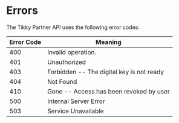# Errors


The Tikky Partner API uses the following error codes:


Error Code | Meaning
---------- | -------
400 | Invalid operation.
401 | Unauthorized 
403 | Forbidden -- The digital key is not ready
404 | Not Found
410 | Gone -- Access has been revoked by user
500 | Internal Server Error
503 | Service Unavailable
